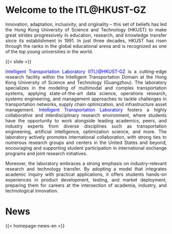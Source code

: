 # Welcome to the ITL@HKUST-GZ

<p style="text-align:justify">
Innovation, adaptation, inclusivity, and originality – this set of beliefs has led the Hong Kong University of Science and Technology (HKUST) to make great strides progressively in education, research, and knowledge transfer since its establishment in 1991. In just three decades, HKUST has risen through the ranks in the global educational arena and is recognized as one of the top young universities in the world.
</p>

{{< slide >}}

<p style="text-align:justify">
<span style="color: blue;">Intelligent Transportation Laboratory (ITL)@HKUST-GZ</span> is a cutting-edge research facility within the Intelligent Transportation Domain at the Hong Kong University of Science and Technology (Guangzhou). The laboratory specializes in the modeling of multimodal and complex transportation systems, applying state-of-the-art data science, operations research, systems engineering, and management approaches to tackle challenges in transportation networks, supply chain optimization, and infrastructure asset management. <span style="color: blue;">Intelligent Transportation Laboratory</span> fosters a highly collaborative and interdisciplinary research environment, where students have the opportunity to work alongside leading academics, peers, and industry experts from diverse disciplines such as transportation engineering, artificial intelligence, optimization science, and more. The laboratory actively promotes international collaboration, with strong ties to numerous research groups and centers in the United States and beyond, encouraging and supporting student participation in international exchange programs and joint research initiatives.
</p>

<p style="text-align:justify">
Moreover, the laboratory embraces a strong emphasis on industry-relevant research and technology transfer. By adopting a model that integrates academic inquiry with practical applications, it offers students hands-on experiences in product development, testing, and market deployment, preparing them for careers at the intersection of academia, industry, and technological innovation.
</p>

# News

{{< homepage-news-en >}}

<!--
# Quick Links

{{< quick-link-en >}} -->
